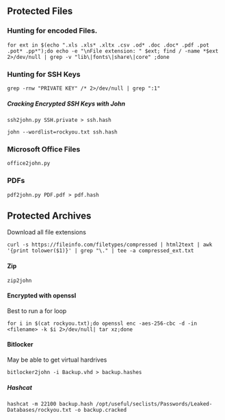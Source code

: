 ## Protected Files 

### Hunting for  encoded Files.

```shell
for ext in $(echo ".xls .xls* .xltx .csv .od* .doc .doc* .pdf .pot .pot* .pp*");do echo -e "\nFile extension: " $ext; find / -name *$ext 2>/dev/null | grep -v "lib\|fonts\|share\|core" ;done
```
### Hunting for SSH Keys 

```shell
grep -rnw "PRIVATE KEY" /* 2>/dev/null | grep ":1"
```

##### Cracking Encrypted SSH Keys with John 
```shell
ssh2john.py SSH.private > ssh.hash
```

```shell
john --wordlist=rockyou.txt ssh.hash
```

### Microsoft Office Files
```shell
office2john.py
```
### PDFs

```shell
pdf2john.py PDF.pdf > pdf.hash
```


## Protected Archives
Download all file extensions 
```shell
curl -s https://fileinfo.com/filetypes/compressed | html2text | awk '{print tolower($1)}' | grep "\." | tee -a compressed_ext.txt
```

#### Zip 
```shell
zip2john
```

#### Encrypted with openssl
Best to run a for loop
```shell
for i in $(cat rockyou.txt);do openssl enc -aes-256-cbc -d -in <filename> -k $i 2>/dev/null| tar xz;done
```

#### Bitlocker 

May be able to get virtual hardrives 
```shell
bitlocker2john -i Backup.vhd > backup.hashes
```
##### Hashcat 
```shell
hashcat -m 22100 backup.hash /opt/useful/seclists/Passwords/Leaked-Databases/rockyou.txt -o backup.cracked
```